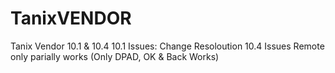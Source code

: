 # TanixVENDOR
Tanix Vendor 10.1 &amp; 10.4
10.1 Issues: Change Resoloution
10.4 Issues Remote only parially works
(Only DPAD, OK & Back Works)

